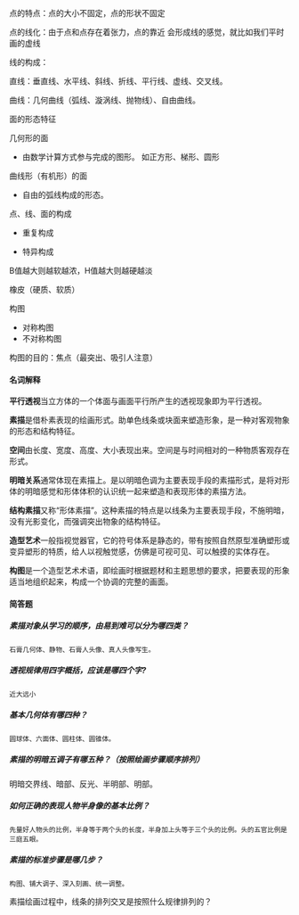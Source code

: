点的特点：点的大小不固定，点的形状不固定

点的线化：由于点和点存在着张力，点的靠近 会形成线的感觉，就比如我们平时画的虚线

线的构成：

直线：垂直线、水平线、斜线、折线、平行线、虚线、交叉线。

曲线：几何曲线（弧线、漩涡线、抛物线）、自由曲线。

面的形态特征

几何形的面

* 由数学计算方式参与完成的图形。 如正方形、梯形、圆形

曲线形（有机形）的面

* 自由的弧线构成的形态。

点、线、面的构成

* 重复构成

* 特异构成

B值越大则越软越浓，H值越大则越硬越淡

橡皮（硬质、软质）

构图

* 对称构图
* 不对称构图

构图的目的：焦点（最突出、吸引人注意）

#### 名词解释

**平行透视**当立方体的一个体面与画面平行所产生的透视现象即为平行透视。

**素描**是借朴素表现的绘画形式。助单色线条或块面来塑造形象，是一种对客观物象的形态和结构特征。

**空间**由长度、宽度、高度、大小表现出来。空间是与时间相对的一种物质客观存在形式。

**明暗关系**通常体现在素描上。是以明暗色调为主要表现手段的素描形式，是将对形体的明暗感觉和形体体积的认识统一起来塑造和表现形体的素描方法。

**结构素描**又称“形体素描”。这种素描的特点是以线条为主要表现手段，不施明暗，没有光影变化，而强调突出物象的结构特征。

**造型艺术**一般指视觉器官，它的符号体系是静态的，带有按照自然原型准确塑形或变异塑形的特质，给人以视触觉感，仿佛是可视可见、可以触摸的实体存在。

**构图**是一个造型艺术术语，即绘画时根据题材和主题思想的要求，把要表现的形象适当地组织起来，构成一个协调的完整的画面。

#### 简答题

##### 素描对象从学习的顺序，由易到难可以分为哪四类？

```
石膏几何体、静物、石膏人头像、真人头像写生。
```

##### 透视规律用四字概括，应该是哪四个字?

```
近大远小
```

##### 基本几何体有哪四种？

```
圆球体、六面体、圆柱体、圆锥体。
```

##### 素描的明暗五调子有哪五种？（按照绘画步骤顺序排列）

明暗交界线、暗部、反光、半明部、明部。

##### 如何正确的表现人物半身像的基本比例？

```
先量好人物头的比例，半身等于两个头的长度，半身加上头等于三个头的比例。头的五官比例是三庭五眼。
```

##### 素描的标准步骤是哪几步？

```
构图、铺大调子、深入刻画、统一调整。
```

素描绘画过程中，线条的排列交叉是按照什么规律排列的？

